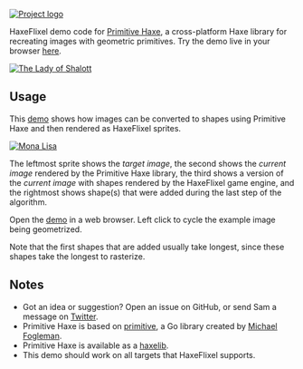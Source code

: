 [![Project logo](https://github.com/Tw1ddle/primitive-haxe-demo/blob/master/screenshots/logo.png?raw=true "Primitive Haxe recreating images as geometric primitives logo")](http://tw1ddle.github.io/primitive-haxe-demo/)

HaxeFlixel demo code for [Primitive Haxe](https://github.com/Tw1ddle/primitive-haxe/), a cross-platform Haxe library for recreating images with geometric primitives. Try the demo live in your browser [here](http://tw1ddle.github.io/primitive-haxe-demo/).

[![The Lady of Shalott](https://github.com/Tw1ddle/primitive-haxe-demo/blob/master/screenshots/the_lady_of_shalott_waterhouse.jpg?raw=true "The Lady of Shalott as circles")](https://github.com/Tw1ddle/primitive-haxe-demo/)

## Usage

This [demo](http://tw1ddle.github.io/primitive-haxe-demo/) shows how images can be converted to shapes using Primitive Haxe and then rendered as HaxeFlixel sprites.

[![Mona Lisa](https://github.com/Tw1ddle/primitive-haxe-demo/blob/master/screenshots/mona_lisa_rectangles.jpg?raw=true "Mona Lisa as rectangles")](https://github.com/Tw1ddle/primitive-haxe-demo/)

The leftmost sprite shows the *target image*, the second shows the *current image* rendered by the Primitive Haxe library, the third shows a version of the *current image* with shapes rendered by the HaxeFlixel game engine, and the rightmost shows shape(s) that were added during the last step of the algorithm.

Open the [demo](http://tw1ddle.github.io/primitive-haxe-demo/) in a web browser. Left click to cycle the example image being geometrized.

Note that the first shapes that are added usually take longest, since these shapes take the longest to rasterize.

## Notes
* Got an idea or suggestion? Open an issue on GitHub, or send Sam a message on [Twitter](https://twitter.com/Sam_Twidale).
* Primitive Haxe is based on [primitive](https://github.com/fogleman/primitive), a Go library created by [Michael Fogleman](https://github.com/fogleman).
* Primitive Haxe is available as a [haxelib](https://lib.haxe.org/p/primitive-haxe).
* This demo should work on all targets that HaxeFlixel supports.
